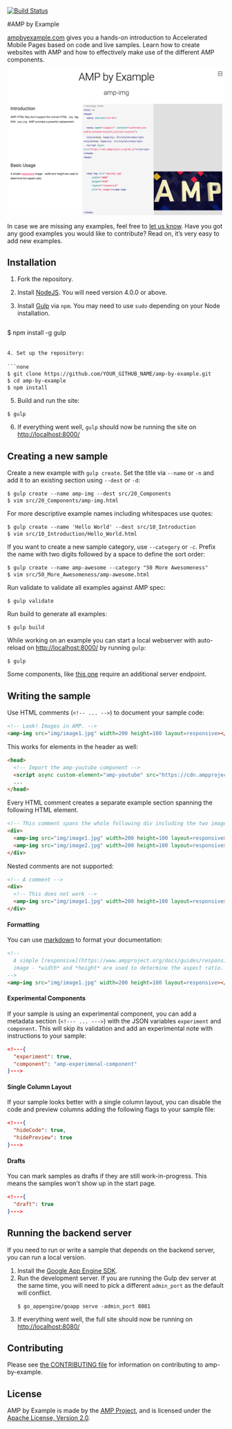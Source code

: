 [![Build Status](https://travis-ci.org/ampproject/amp-by-example.svg?branch=master)](https://travis-ci.org/ampproject/amp-by-example)

#AMP by Example

[ampbyexample.com](http://ampbyexample.com/) gives you a hands-on introduction to Accelerated Mobile Pages based on code and live samples. Learn how to create websites with AMP and how to effectively make use of the different AMP components.

![Screenshot](src/img/abe_preview.png)

In case we are missing any examples, feel free to [let us know](https://github.com/ampproject/amp-by-example/issues/new). Have you got any good examples you would like to contribute? Read on, it’s very easy to add new examples.

## Installation

1. Fork the repository.
2. Install [NodeJS](https://nodejs.org). You will need version 4.0.0 or above.
3. Install [Gulp](http://gulpjs.com/) via `npm`. You may need to use `sudo` depending on your Node installation.

   ```none
  $ npm install -g gulp
  ```

4. Set up the repository:

  ```none
  $ git clone https://github.com/YOUR_GITHUB_NAME/amp-by-example.git
  $ cd amp-by-example
  $ npm install
  ```

5. Build and run the site:

  ```none
  $ gulp
  ```

6. If everything went well, `gulp` should now be running the site on <http://localhost:8000/>

## Creating a new sample

Create a new example with `gulp create`. Set the title via `--name` or `-n` and add it to an existing section using `--dest` or `-d`:

```none
$ gulp create --name amp-img --dest src/20_Components
$ vim src/20_Components/amp-img.html
```

For more descriptive example names including whitespaces use quotes:

```none
$ gulp create --name 'Hello World' --dest src/10_Introduction
$ vim src/10_Introduction/Hello_World.html
```

If you want to create a new sample category, use `--category` or `-c`. Prefix the name with two digits followed by a space to define the sort order:

```none
$ gulp create --name amp-awesome --category "50 More Awesomeness"
$ vim src/50_More_Awesomeness/amp-awesome.html
```

Run validate to validate all examples against AMP spec:

```none
$ gulp validate
```

Run build to generate all examples:

```none
$ gulp build
```

While working on an example you can start a local webserver with auto-reload on <http://localhost:8000/> by running `gulp`:

```none
$ gulp
```

Some components, like [this one](src/30_Advanced/amp-user-notification_with_server_endpoint.html) require an additional server endpoint.

## Writing the sample

Use HTML comments (`<!-- ... -->`) to document your sample code:

```html
<!-- Look! Images in AMP. -->
<amp-img src="img/image1.jpg" width=200 height=100 layout=responsive></amp-img>
```

This works for elements in the header as well:

```html
<head>
  <!-- Import the amp-youtube component -->
  <script async custom-element="amp-youtube" src="https://cdn.ampproject.org/v0/amp-youtube-0.1.js"></script>
  ...
</head>
```

Every HTML comment creates a separate example section spanning the following HTML element.

```html
<!-- This comment spans the whole following div including the two images -->
<div>
  <amp-img src="img/image1.jpg" width=200 height=100 layout=responsive></amp-img>
  <amp-img src="img/image2.jpg" width=200 height=100 layout=responsive></amp-img>
</div>
```

Nested comments are not supported:

```html
<!-- A comment -->
<div>
  <!-- This does not work -->
  <amp-img src="img/image1.jpg" width=200 height=100 layout=responsive></amp-img>
</div>
```

#### Formatting

You can use [markdown](https://help.github.com/articles/github-flavored-markdown/) to format your documentation:

```html
<!--
  A simple [responsive](https://www.ampproject.org/docs/guides/responsive/control_layout.html)
  image - *width* and *height* are used to determine the aspect ratio.
-->
<amp-img src="img/image1.jpg" width=200 height=100 layout=responsive></amp-img>
```

#### Experimental Components

If your sample is using an experimental component, you can add a metadata section (`<!--- ... --->`) with the JSON variables `experiment` and `component`. This will skip its validation and add an experimental note with instructions to your sample:

```json
<!---{
  "experiment": true,
  "component": "amp-experimenal-component"
}--->
```

#### Single Column Layout

If your sample looks better with a single column layout, you can disable the code and preview columns adding the following flags to your sample file:

```json
<!---{
  "hideCode": true,
  "hidePreview": true
}--->
```

#### Drafts

You can mark samples as drafts if they are still work-in-progress. This means the samples won't show up in the start page.

```json
<!---{
  "draft": true
}--->
```

## Running the backend server

If you need to run or write a sample that depends on the backend server, you can run a local version.

1. Install the [Google App Engine SDK](https://cloud.google.com/appengine/downloads#Google_App_Engine_SDK_for_Go).
2. Run the development server. If you are running the Gulp dev server at the same time, you will need to pick a different `admin_port` as the default will conflict.
   ```none
   $ go_appengine/goapp serve -admin_port 8081
   ```
3. If everything went well, the full site should now be running on <http://localhost:8080/>
## Contributing

Please see [the CONTRIBUTING file](CONTRIBUTING.md) for information on contributing to amp-by-example.

## License

AMP by Example is made by the [AMP Project](https://www.ampproject.org/), and is licensed under the [Apache License, Version 2.0](LICENSE).
